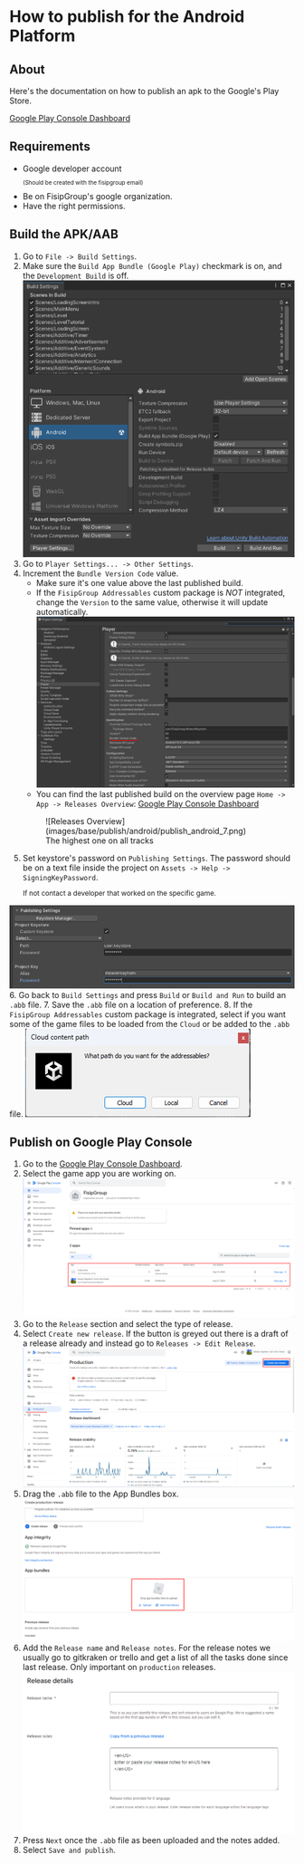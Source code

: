 # How to publish for the Android Platform
## About
Here's the documentation on how to publish an apk to the Google's Play Store. 

[Google Play Console Dashboard](https://play.google.com/console/u/2/developers/)

## Requirements
- Google developer account<p style = "font-size:10px;">(Should be created with the fisipgroup email)</p>
- Be on FisipGroup's google organization.
- Have the right permissions.

## Build the APK/AAB
1. Go to `File -> Build Settings`.
2. Make sure the `Build App Bundle (Google Play)` checkmark is on, and the `Development Build` is off.
![Player Settings](images/base/publish/android/publish_android_1.png)
3. Go to `Player Settings... -> Other Settings`.
4. Increment the `Bundle Version Code` value.
    - Make sure it's one value above the last published build.
    - If the `FisipGroup Addressables` custom package is *NOT* integrated, change the `Version` to the same value, otherwise it will update automatically.
    ![Player Settings](images/base/publish/android/publish_android_6.png)
    - You can find the last published build on the overview page `Home -> App -> Releases Overview`: [Google Play Console Dashboard](https://play.google.com/console/u/2/developers/)
    <figure markdown="span">
    ![Releases Overview](images/base/publish/android/publish_android_7.png)
        <figcaption>The highest one on all tracks</figcaption>
    </figure>
5. Set keystore's password on `Publishing Settings`. The password should be on a text file inside the project on `Assets -> Help -> SigningKeyPassword`. 
    <p style = "font-size:12px;">If not contact a developer that worked on the specific game.</p>
![Keystore Password](images/base/publish/android/publish_android_10.png)
6. Go back to `Build Settings` and press `Build` or `Build and Run` to build an `.abb` file.
7. Save the `.abb` file on a location of preference.
8. If the `FisipGroup Addressables` custom package is integrated, select if you want some of the game files to be loaded from the `Cloud` or be added to the `.abb` file.
![Keystore Password](images/base/publish/android/publish_android_3.png)

## Publish on Google Play Console
1. Go to the [Google Play Console Dashboard](https://play.google.com/console/u/2/developers/).
2. Select the game app you are working on.
![App select](images/base/publish/android/publish_android_4.png)
3. Go to the `Release` section and select the type of release.
4. Select `Create new release`. If the button is greyed out there is a draft of a release already and instead go to `Releases -> Edit Release`.
![release](images/base/publish/android/publish_android_5.png)
5. Drag the `.abb` file to the App Bundles box.
![App bundle](images/base/publish/android/publish_android_8.png)
6. Add the `Release name` and `Release notes`. 
For the release notes we usually go to gitkraken or trello and get a list of all the tasks done since last release. Only important on `production` releases.
![Release details](images/base/publish/android/publish_android_9.png)
7. Press `Next` once the `.abb` file as been uploaded and the notes added.
8. Select `Save and publish`.